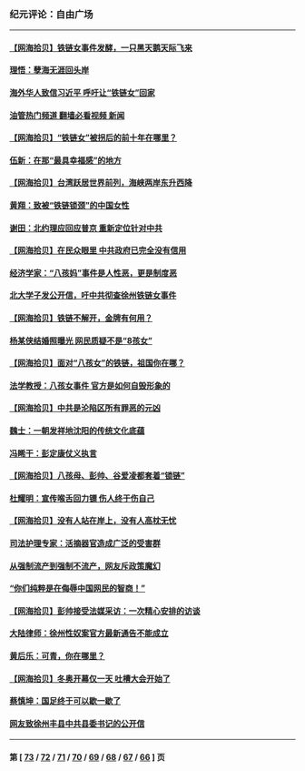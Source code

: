 ### 纪元评论：自由广场
---
#### [【网海拾贝】铁链女事件发酵，一只黑天鹅天际飞来](../../pages/nsc993/n13591446.md?02210330) 
#### [理悟：孽海无涯回头岸](../../pages/nsc993/n13590559.md?02210330) 
#### [海外华人致信习近平 呼吁让“铁链女”回家](../../pages/nsc993/n13589764.md?02210330) 
#### [油管热门频道 翻墙必看视频 新闻](ok?02210330)
#### [【网海拾贝】“铁链女”被拐后的前十年在哪里？](../../pages/nsc993/n13589391.md?02210330) 
#### [伍新：在那“最具幸福感”的地方](../../pages/nsc993/n13588929.md?02210330) 
#### [【网海拾贝】台湾跃居世界前列，海峡两岸东升西降](../../pages/nsc993/n13587009.md?02210330) 
#### [黄翔：致被“铁链锁颈”的中国女性](../../pages/nsc993/n13586839.md?02210330) 
#### [谢田：北约理应回应普京 重新定位针对中共](../../pages/nsc993/n13586770.md?02210330) 
#### [【网海拾贝】在民众眼里 中共政府已完全没有信用](../../pages/nsc993/n13583918.md?02210330) 
#### [经济学家：“八孩妈”事件是人性恶，更是制度恶](../../pages/nsc993/n13583849.md?02210330) 
#### [北大学子发公开信，吁中共彻查徐州铁链女事件](../../pages/nsc993/n13581127.md?02210330) 
#### [【网海拾贝】铁链不解开，金牌有何用？](../../pages/nsc993/n13581050.md?02210330) 
#### [杨某侠结婚照曝光 网民质疑不是“8孩女”](../../pages/nsc993/n13580940.md?02210330) 
#### [【网海拾贝】面对“八孩女”的铁链，祖国你在哪？](../../pages/nsc993/n13578379.md?02210330) 
#### [法学教授：八孩女事件 官方是如何自毁形象的](../../pages/nsc993/n13578309.md?02210330) 
#### [【网海拾贝】中共是沦陷区所有罪恶的元凶](../../pages/nsc993/n13575417.md?02210330) 
#### [魏士：一朝发祥地沈阳的传统文化底蕴](../../pages/nsc993/n13575016.md?02210330) 
#### [冯睎干：彭定康仗义执言](../../pages/nsc993/n13573222.md?02210330) 
#### [【网海拾贝】八孩母、彭帅、谷爱凌都套着“锁链”](../../pages/nsc993/n13573458.md?02210330) 
#### [杜耀明：宣传喉舌回力镖 伤人终于伤自己](../../pages/nsc993/n13572734.md?02210330) 
#### [【网海拾贝】没有人站在岸上，没有人高枕无忧](../../pages/nsc993/n13570595.md?02210330) 
#### [司法护理专家：活摘器官造成广泛的受害群](../../pages/nsc993/n13570425.md?02210330) 
#### [从强制流产到强制不流产，网友斥政策魔幻](../../pages/nsc993/n13570429.md?02210330) 
#### [“你们纯粹是在侮辱中国网民的智商！”](../../pages/nsc993/n13566297.md?02210330) 
#### [【网海拾贝】彭帅接受法媒采访：一次精心安排的访谈](../../pages/nsc993/n13565969.md?02210330) 
#### [大陆律师：徐州性奴案官方最新通告不能成立](../../pages/nsc993/n13565923.md?02210330) 
#### [黄后乐：可青，你在哪里？](../../pages/nsc993/n13564695.md?02210330) 
#### [【网海拾贝】冬奥开幕仅一天 吐槽大会开始了](../../pages/nsc993/n13562799.md?02210330) 
#### [蔡慎坤：国足终于可以歇一歇了](../../pages/nsc993/n13562715.md?02210330) 
#### [网友致徐州丰县中共县委书记的公开信](../../pages/nsc993/n13560481.md?02210330) 

---
#### 第 [ [73](./73.md?02210330) / [72](./72.md?02210330) / [71](./71.md?02210330) / [70](./70.md?02210330) / [69](./69.md?02210330) / [68](./68.md?02210330) / [67](./67.md?02210330) / [66](./66.md?02210330) ] 页

